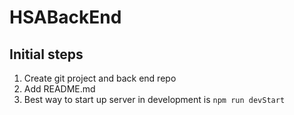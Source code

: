 # HSABackEnd

## Initial steps

1. Create git project and back end repo
2. Add README.md
3. Best way to start up server in development is `npm run devStart`
